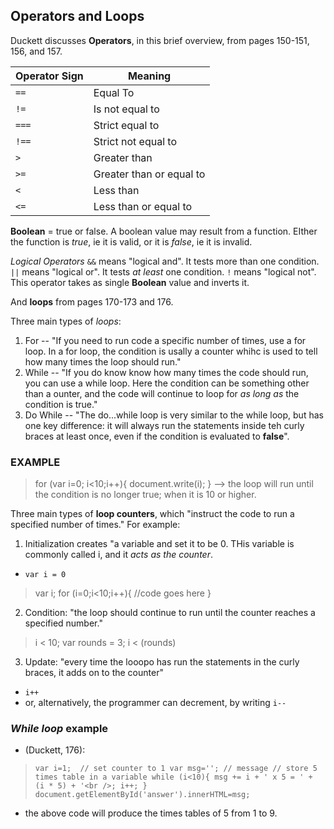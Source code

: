 ## Operators and Loops 

Duckett discusses **Operators**, in this brief overview, from pages 150-151, 156, and 157.

Operator Sign | Meaning
------------ | ------------- 
`==` | Equal To
`!=` | Is not equal to 
`===` | Strict equal to
`!==` | Strict not equal to
`>` | Greater than
`>=` | Greater than or equal to
`<` | Less than
`<=` | Less than or equal to

__Boolean__ = true or false. A boolean value may result from a function.  EIther the function is *true*, ie it is valid, or it is *false*, ie it is invalid.  

*Logical Operators*
`&&` means "logical and".  It tests more than one condition.
`||` means "logical or".  It tests _at least_ one condition.
`!` means "logical not". This operator takes as single __Boolean__ value and inverts it.  
 
And **loops** from pages 170-173 and 176.  

Three main types of *loops*:
1. For -- "If you need to run code a specific number of times, use a for loop.  In a for loop, the condition is usally a counter whihc is used to tell how many times the loop should run."
2. While -- "If you do know know how many times the code should run, you can use a while loop.  Here the condition can be something other than a ounter, and the code will continue to loop for _as long as_ the condition is true."
3. Do While -- "The do...while loop is very similar to the while loop, but has one key difference: it will always run the statements inside teh curly braces at least once, even if the condition is evaluated to __false__".

### **EXAMPLE**
>   for (var i=0; i<10;i++){
    document.write(i);
    } 
--> the loop will run until the condition is no longer true; when it is 10 or higher.  

Three main types of **loop counters**, which "instruct the code to run a specified number of times."  For example:
1. Initialization creates "a variable and set it to be 0.  THis variable is commonly called i, and it *acts as the counter*. 
- `var i = 0`
> var i; 
    for (i=0;i<10;i++){
    //code goes here
    }

2. Condition: "the loop should continue to run until the counter reaches a specified number." 
>   i < 10;
    var rounds = 3;
    i < (rounds)

3. Update: "every time the looopo has run the statements in the curly braces, it adds on to the counter"
- `i++`
- or, alternatively, the programmer can decrement, by writing `i--`

### _While loop_ **example**
- (Duckett, 176):
>   `var i=1;  // set counter to 1
    var msg=''; // message
    // store 5 times table in a variable
    while (i<10){
    msg += i + ' x 5 = ' + (i * 5) + '<br />;
    i++;
    }
    document.getElementById('answer').innerHTML=msg;`

- the above code will produce the times tables of 5 from 1 to 9. 
